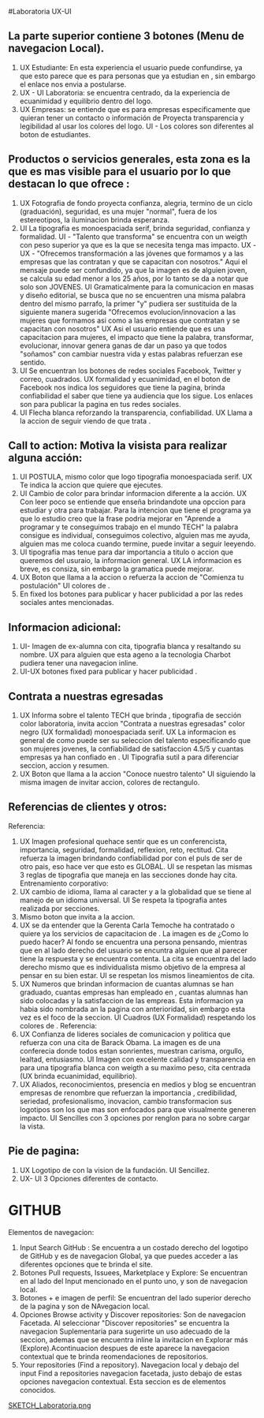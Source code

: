 #Laboratoria UX-UI
## La parte superior contiene 3 botones (Menu de navegacion Local).
1. UX Estudiante: En esta experiencia el usuario puede confundirse, ya que esto parece que es para personas que ya estudian en <Laboratoria>, sin embargo el enlace nos envia a postularse.
2. UX - UI Laboratoria: se encuentra centrado, da la experiencia de ecuanimidad y equilibrio dentro del logo.
3. UX Empresas: se entiende que es para empresas especificamente que quieran tener un contacto o información de <Laboratoria> Proyecta transparencia y legibilidad al usar los colores del logo. UI - Los colores son diferentes al boton de estudiantes.

## Productos o servicios generales, esta zona es la que es mas visible para el usuario por lo que destacan lo que ofrece <Laboratoria>:
1. UX Fotografia de fondo proyecta confianza, alegria, termino de un ciclo (graduación), seguridad, es una mujer "normal", fuera de los estereotipos, la iluminacion brinda esperanza.
2. UI La tipografia es monoespaciada serif, brinda seguridad, confianza y formalidad.
  UI - "Talento que transforma" se encuentra con un weigth con peso superior ya que es la que se necesita tenga mas impacto. UX -  
  UX - "Ofrecemos transformación a las jóvenes que formamos y a las empresas que las contratan y que se capacitan con nosotros." Aqui el mensaje puede ser confundido, ya que la imagen es de alguien joven, se calcula su edad menor a los 25 años, por lo tanto se da a notar que solo son JOVENES. UI Gramaticalmente para la comunicacion en masas y diseño editorial, se busca que no se encuentren una misma palabra dentro del mismo parrafo, la primer "y" pudiera ser sustituida de la siguiente manera sugerida "Ofrecemos evolucion/innovacion a las mujeres que formamos asi como a las empresas que contratan y se capacitan con nosotros" UX Asi el usuario entiende que es una capacitacion para mujeres, el impacto que tiene la palabra, transformar, evolucionar, innovar genera ganas de dar un paso ya que todos "soñamos" con cambiar nuestra vida y estas palabras refuerzan ese sentido.
3. UI Se encuentran los botones de redes sociales Facebook, Twitter y correo, cuadrados.
  UX formalidad y ecuanimidad, en el boton de Facebook nos indica los seguidores que tiene la pagina, brinda confiabilidad el saber que tiene ya audiencia que los sigue. Los enlaces son para publicar la pagina en tus redes sociales.
4. UI  Flecha blanca reforzando la transparencia, confiabilidad. UX Llama a la accion de seguir viendo de que trata <Laboratoria>.

## Call to action: Motiva la visista para realizar alguna acción:
1. UI POSTULA, mismo color que logo <Laboratoria> tipografia monoespaciada serif. UX Te indica la accion que quiere que ejecutes.
2. UI Cambio de color para brindar informacion diferente a la acción. UX Con leer poco se entiende que enseña <Laboratoria> brindandote una opccion para estudiar y otra para trabajar. Para la intencion que tiene el programa ya que lo estudio creo que la frase podria mejorar en "Aprende a programar y te conseguimos trabajo en el mundo TECH" la palabra consigue es individual, conseguimos colectivo, alguien mas me ayuda, alguien mas me coloca cuando termine, puede invitar a seguir leeyendo.
3. UI tipografia mas tenue para dar importancia a titulo o accion que queremos del usuraio, la informacion general. UX LA informacion es breve, es consiza, sin embargo la gramatica puede mejorar.
4. UX Boton que llama a la accion o refuerza la accion de "Comienza tu postulación" UI colores de <Laboratoria>.
5. En fixed los botones para publicar y hacer publicidad a <Laboratoria> por las redes sociales antes mencionadas.

## Informacion adicional:
1. UI- Imagen de ex-alumna con cita, tipografia blanca y resaltando su nombre. UX para alguien que esta ageno a la tecnologia Charbot pudiera tener una navegacion inline.
2. UI-UX botones fixed para publicar y hacer publicidad .

## Contrata a nuestras egresadas
1. UX Informa sobre el talento TECH que brinda <Laboratoria>, tipografia de sección color laboratoria, invita accion "Contrata a nuestras egresadas" color negro (UX formalidad) monoespaciada serif. UX La informacion es general de como puede ser su seleccion  del talento especificando que son mujeres jovenes, la confiabilidad de satisfaccion 4.5/5 y cuantas empresas ya han confiado en <Laboratoria>. UI Tipografia sutil a para diferenciar seccion, accion y resumen.
2. UX Boton que llama a la accion "Conoce nuestro talento" UI siguiendo la misma imagen de invitar accion, colores de <Laboratoria> rectangulo.

## Referencias de clientes y otros:
Referencia:
1. UX Imagen profesional quehace sentir que es un conferencista, importancia, seguridad,  formalidad, reflexion, reto, rectitud. Cita refuerza la imagen brindando confiabilidad por <Laboratoria> con el puls de ser de otro pais, eso hace ver que esto es GLOBAL. UI se respetan las mismas 3 reglas de tipografia que maneja en las secciones donde hay cita.
Entrenamiento corporativo:
1. UX cambio de idioma, llama al caracter y a la globalidad que se tiene al manejo de un idioma universal. UI Se respeta la tipografia antes realizada por secciones.
2. Mismo boton que invita a la accion.
3. UX se da entender que la Gerenta Carla Temoche ha contratado o quiere ya los servicios de capacitacion de <Laboratoria>. La imagen es de ¿Como lo puedo hacer? Al fondo se encuentra una persona pensando, mientras que en al lado derecho del usuario se encuntra alguien que al parecer tiene la respuesta y se encuentra contenta. La cita se encuentra del lado derecho mismo que es individualista mismo objetivo de la empresa al pensar en su bien estar. UI se respetan los mismos lineamientos de cita.
4. UX Numeros que brindan informacion de cuantas alumnas se han graduado, cuantas empresas han empleado en <Laboratoria>, cuantas alumnas han sido colocadas y la satisfaccion de las empreas. Esta informacion ya habia sido nombrada an la pagina con anterioridad, sin embargo esta vez es el foco de la seccion. UI Cuadros (UX Formalidad) respetando los colores de <Laboratoria>.
Referencia:
1. UX Confianza de lideres sociales de comunicacion y politica que refuerza con una cita de Barack Obama. La imagen es de una conferecia donde todos estan sonrientes, muestran carisma, orgullo, lealtad, entusiasmo. UI Imagen con excelente calidad y transparencia en para una tipografia blanca con weigth a su maximo peso, cita centrada (UX brinda ecuanimidad, equilibrio).
2. UX Aliados, reconocimientos, presencia en medios y blog se encuentran empresas de renombre que refuerzan la importancia , credibilidad, seriedad, profesionalismo, inovacion, cambio transformacion sus logotipos son los que mas son enfocados para que visualmente generen impacto. UI Sencilles con 3 opciones por renglon para no sobre cargar la vista.

## Pie de pagina:
1. UX Logotipo de <Laboratoria> con la vision de la fundación. UI Sencillez.
2. UX- UI 3 Opciones diferentes de contacto.


# GITHUB

Elementos de navegacion:
1. Input Search GitHub : Se encuentra a un costado derecho del logotipo de GitHub y es de navegacion Global, ya que puedes acceder a las diferentes opciones que te brinda el site.
2. Botones Pull requests, Issuees, Marketplace y Explore: Se encuentran en al lado del Input mencionado en el punto uno, y son de navegacion local.
3. Botones + e imagen de perfil: Se encuentran del lado superior derecho de la pagina y son de NAvegacion local.
4. Opciones Browse activity y Discover repositories: Son de navegacion Facetada. Al seleccionar "Discover repositories" se encuentra la navegacion Suplementaria para sugerirte un uso adecuado de la seccion, ademas que se encuentra inline la invitacion en Explorar más (Explore).Acontinuacion despues de este aparece la navegacion contextual que te brinda reomendaciones de repositorios.
5. Your repositories (Find a repository). Navegacion local y debajo del input Find a repositories navegacion facetada, justo debajo de estas opciones navegacion contextual. Esta seccion es de elementos conocidos.



[SKETCH_Laboratoria.png](SKETCH_Laboratoria.png)
